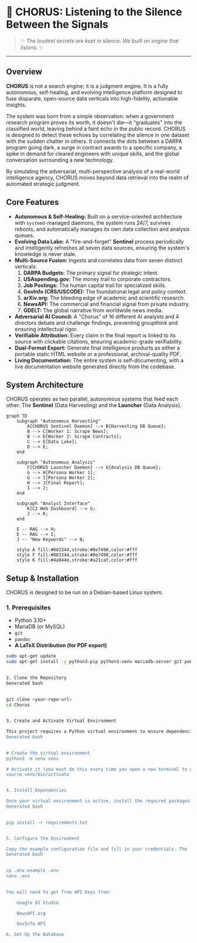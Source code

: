 # 🔱 CHORUS: Listening to the Silence Between the Signals

> ✨ *The loudest secrets are kept in silence. We built an engine that listens.* ✨

---

## Overview

**CHORUS** is not a search engine; it is a judgment engine. It is a fully autonomous, self-healing, and evolving intelligence platform designed to fuse disparate, open-source data verticals into high-fidelity, actionable insights.

The system was born from a simple observation: when a government research program proves its worth, it doesn't die—it "graduates" into the classified world, leaving behind a faint echo in the public record. CHORUS is designed to detect these echoes by correlating the silence in one dataset with the sudden chatter in others. It connects the dots between a DARPA program going dark, a surge in contract awards to a specific company, a spike in demand for cleared engineers with unique skills, and the global conversation surrounding a new technology.

By simulating the adversarial, multi-perspective analysis of a real-world intelligence agency, CHORUS moves beyond data retrieval into the realm of automated strategic judgment.

## Core Features

-   **Autonomous & Self-Healing:** Built on a service-oriented architecture with `systemd`-managed daemons, the system runs 24/7, survives reboots, and automatically manages its own data collection and analysis queues.
-   **Evolving Data Lake:** A "fire-and-forget" **Sentinel** process periodically and intelligently refreshes all seven data sources, ensuring the system's knowledge is never stale.
-   **Multi-Source Fusion:** Ingests and correlates data from seven distinct verticals:
    1.  **DARPA Budgets:** The primary signal for strategic intent.
    2.  **USAspending.gov:** The money trail to corporate contractors.
    3.  **Job Postings:** The human capital trail for specialized skills.
    4.  **GovInfo (CRS/USCODE):** The foundational legal and policy context.
    5.  **arXiv.org:** The bleeding edge of academic and scientific research.
    6.  **NewsAPI:** The commercial and financial signal from private industry.
    7.  **GDELT:** The global narrative from worldwide news media.
-   **Adversarial AI Council:** A "Chorus" of 16 different AI analysts and 4 directors debate and challenge findings, preventing groupthink and ensuring intellectual rigor.
-   **Verifiable Attribution:** Every claim in the final report is linked to its source with clickable citations, ensuring academic-grade verifiability.
-   **Dual-Format Export:** Generate final intelligence products as either a portable static HTML website or a professional, archival-quality PDF.
-   **Living Documentation:** The entire system is self-documenting, with a live documentation website generated directly from the codebase.

## System Architecture

CHORUS operates as two parallel, autonomous systems that feed each other: The **Sentinel** (Data Harvesting) and the **Launcher** (Data Analysis).

```mermaid
graph TD
    subgraph "Autonomous Harvesting"
        A[CHORUS Sentinel Daemon] --> B{Harvesting DB Queue};
        B --> C[Worker 1: Scrape News];
        B --> D[Worker 2: Scrape Contracts];
        C --> E[Data Lake];
        D --> E;
    end

    subgraph "Autonomous Analysis"
        F[CHORUS Launcher Daemon] --> G{Analysis DB Queue};
        G --> H[Persona Worker 1];
        G --> I[Persona Worker 2];
        H --> J[Final Report];
        I --> J;
    end

    subgraph "Analyst Interface"
        K[C2 Web Dashboard] --> G;
        J --> K;
    end

    E -- RAG --> H;
    E -- RAG --> I;
    J -- "New Keywords" --> B;

    style A fill:#083344,stroke:#0e7490,color:#fff
    style F fill:#083344,stroke:#0e7490,color:#fff
    style K fill:#4a044e,stroke:#a21caf,color:#fff
```

      
## Setup & Installation

CHORUS is designed to be run on a Debian-based Linux system.

### 1. Prerequisites
- Python 3.10+
- MariaDB (or MySQL)
- `git`
- `pandoc`
- **A LaTeX Distribution (for PDF export)**

```bash
sudo apt-get update
sudo apt-get install -y python3-pip python3-venv mariadb-server git pandoc texlive-xetex

    
2. Clone the Repository
Generated bash

      
git clone <your-repo-url>
cd Chorus

    
3. Create and Activate Virtual Environment

This project requires a Python virtual environment to ensure dependencies do not conflict with your system's Python installation.
Generated bash

      
# Create the virtual environment
python3 -m venv venv

# Activate it (you must do this every time you open a new terminal to work on the project)
source venv/bin/activate


4. Install Dependencies

Once your virtual environment is active, install the required packages.
Generated bash

      
pip install -r requirements.txt


5. Configure the Environment

Copy the example configuration file and fill in your credentials. The .env file is ignored by Git and will not be committed.
Generated bash

      
cp .env.example .env
nano .env

    
You will need to get free API keys from:

    Google AI Studio

    NewsAPI.org

    GovInfo API

6. Set Up the Database

```

